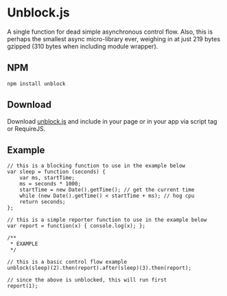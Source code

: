 # Unblock.js

A single function for dead simple asynchronous control flow. Also, this is perhaps the smallest async micro-library ever, weighing in at just 219 bytes gzipped (310 bytes when including module wrapper).

## NPM

    npm install unblock

## Download

Download [unblock.js](https://github.com/machellerogden/unblock/blob/master/unblock.js) and include in your page or in your app via script tag or RequireJS.


## Example

    // this is a blocking function to use in the example below
    var sleep = function (seconds) {
        var ms, startTime;
        ms = seconds * 1000;
        startTime = new Date().getTime(); // get the current time
        while (new Date().getTime() < startTime + ms); // hog cpu
        return seconds;
    };

    // this is a simple reporter function to use in the example below
    var report = function(x) { console.log(x); };

    /**
     * EXAMPLE
     */

    // this is a basic control flow example
    unblock(sleep)(2).then(report).after(sleep)(3).then(report);

    // since the above is unblocked, this will run first
    report(1);


